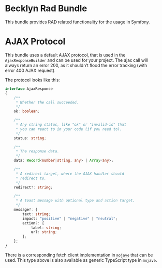 Becklyn Rad Bundle
==================

This bundle provides RAD related functionality for the usage in Symfony.


AJAX Protocol
=============

This bundle uses a default AJAX protocol, that is used in the `AjaxResponseBuilder` and can be used for your
project. The ajax call will always return an error 200, as it shouldn't flood the error tracking (with error 400
AJAX request).

The protocol looks like this:

```typescript
interface AjaxResponse
{
    /**
     * Whether the call succeeded.
     */
    ok: boolean;

    /**
     * Any string status, like "ok" or "invalid-id" that
     * you can react to in your code (if you need to).
     */
    status: string;

    /**
     * The response data.
     */
    data: Record<number|string, any> | Array<any>;

    /**
     * A redirect target, where the AJAX handler should 
     * redirect to.
     */
    redirect?: string;

    /**
     * A toast message with optional type and action target.
     */
    message?: {
        text: string;
        impact: "positive" | "negative" | "neutral";
        action?: {
            label: string;
            url: string;
        };
    };
}
```

There is a corresponding fetch client implementation in [`mojave`](https://github.com/Becklyn/mojave) that can be used.
This type above is also available as generic TypeScript type in `mojave`.
